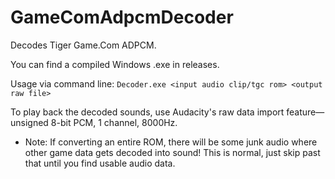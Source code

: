 # GameComAdpcmDecoder
Decodes Tiger Game.Com ADPCM.

You can find a compiled Windows .exe in releases.

Usage via command line: `Decoder.exe <input audio clip/tgc rom> <output raw file>`

To play back the decoded sounds, use Audacity's raw data import feature⁠—unsigned 8-bit PCM, 1 channel, 8000Hz.
- Note: If converting an entire ROM, there will be some junk audio where other game data gets decoded into sound! This is normal, just skip past that until you find usable audio data.
